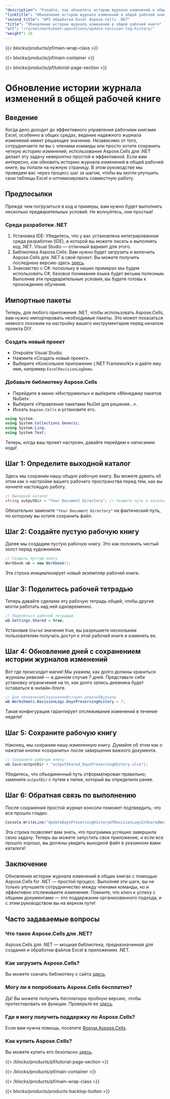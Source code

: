 ```yaml
---
"description": "Узнайте, как обновлять историю журнала изменений в общих книгах с помощью Aspose.Cells для .NET. Упростите совместную работу и поддерживайте четкие записи документов."
"linktitle": "Обновление истории журнала изменений в общей рабочей книге"
"second_title": "API обработки Excel Aspose.Cells .NET"
"title": "Обновление истории журнала изменений в общей рабочей книге"
"url": "/ru/net/worksheet-operations/update-revision-log-history/"
"weight": 26
---
```


{{< blocks/products/pf/main-wrap-class >}}

{{< blocks/products/pf/main-container >}}

{{< blocks/products/pf/tutorial-page-section >}}

# Обновление истории журнала изменений в общей рабочей книге

## Введение
Когда дело доходит до эффективного управления рабочими книгами Excel, особенно в общих средах, ведение надежного журнала изменений имеет решающее значение. Независимо от того, сотрудничаете ли вы с членами команды или просто хотите сохранить четкую историю изменений, использование Aspose.Cells для .NET делает эту задачу невероятно простой и эффективной. Если вам интересно, как обновить историю журнала изменений в общей рабочей книге, вы попали на нужную страницу. В этом руководстве мы проведем вас через процесс шаг за шагом, чтобы вы могли улучшить свои таблицы Excel и оптимизировать совместную работу.
## Предпосылки
Прежде чем погрузиться в код и примеры, вам нужно будет выполнить несколько предварительных условий. Не волнуйтесь, они простые!
### Среда разработки .NET
1. Установка IDE: Убедитесь, что у вас установлена интегрированная среда разработки (IDE), в которой вы можете писать и выполнять код .NET. Visual Studio — отличный вариант для этого.
2. Библиотека Aspose.Cells: Вам нужно будет загрузить и включить Aspose.Cells для .NET в свой проект. Вы можете получить последнюю версию здесь [здесь](https://releases.aspose.com/cells/net/).
3. Знакомство с C#: поскольку в наших примерах мы будем использовать C#, базовое понимание языка будет весьма полезным.
Выполнив эти предварительные условия, вы будете готовы к прохождению обучения.
## Импортные пакеты
Теперь, для любого приложения .NET, чтобы использовать Aspose.Cells, вам нужно импортировать необходимые пакеты. Это может показаться немного похожим на настройку вашего инструментария перед началом проекта DIY.
### Создать новый проект
- Откройте Visual Studio.
- Нажмите «Создать новый проект».
- Выберите «Консольное приложение (.NET Framework)» и дайте ему имя, например `ExcelRevisionLogDemo`.
### Добавьте библиотеку Aspose.Cells
- Перейдите в меню «Инструменты» и выберите «Менеджер пакетов NuGet».
- Выберите «Управление пакетами NuGet для решения...».
- Искать `Aspose.Cells` и установите его.
```csharp
using System;
using System.Collections.Generic;
using System.Linq;
using System.Text;
```
Теперь, когда ваш проект настроен, давайте перейдем к написанию кода!
## Шаг 1: Определите выходной каталог
Здесь мы сохраним нашу общую рабочую книгу. Вы можете думать об этом как о настройке вашего рабочего пространства перед тем, как вы начнете настоящую работу.
```csharp
// Выходной каталог
string outputDir = "Your Document Directory"; // Укажите путь к каталогу
```
Обязательно замените `"Your Document Directory"` на фактический путь, по которому вы хотите сохранить файл. 
## Шаг 2: Создайте пустую рабочую книгу
Далее мы создадим пустую рабочую книгу. Это как положить чистый холст перед художником.
```csharp
// Создать пустую книгу
Workbook wb = new Workbook();
```
Эта строка инициализирует новый экземпляр рабочей книги. 
## Шаг 3: Поделитесь рабочей тетрадью
Теперь давайте сделаем эту рабочую тетрадь общей, чтобы другие могли работать над ней одновременно. 
```csharp
// Поделиться рабочей тетрадью
wb.Settings.Shared = true;
```
Установив `Shared` значение true, вы разрешаете нескольким пользователям получать доступ к этой рабочей книге и изменять ее.
## Шаг 4: Обновление дней с сохранением истории журналов изменений
Вот где происходит магия! Мы укажем, как долго должны храниться журналы ревизий — в данном случае 7 дней. Представьте себе установку ограничения на то, как долго запись дневника будет оставаться в онлайн-блоге. 
```csharp
// Дни обновленияСохранениеИстория ревизийЖурналы
wb.Worksheets.RevisionLogs.DaysPreservingHistory = 7;
```
Такая конфигурация гарантирует отслеживание изменений в течение недели!
## Шаг 5: Сохраните рабочую книгу
Наконец, мы сохраним нашу измененную книгу. Думайте об этом как о нажатии кнопки «сохранить» после завершения важного документа.
```csharp
// Сохраните рабочую книгу
wb.Save(outputDir + "outputShared_DaysPreservingHistory.xlsx");
```
Убедитесь, что объединенный путь отформатирован правильно; замените `outputDir` с путем к папке, который вы определили ранее.
## Шаг 6: Обратная связь по выполнению
После сохранения простой журнал консоли поможет подтвердить, что все прошло гладко. 
```csharp
Console.WriteLine("UpdateDaysPreservingHistoryOfRevisionLogsInSharedWorkbook executed successfully.");
```
Эта строка позволяет вам знать, что программа успешно завершила свою задачу. Теперь вы можете запустить свое приложение, и если все прошло хорошо, вы должны увидеть выходной файл в указанном вами каталоге!
## Заключение
Обновление истории журнала изменений в общих книгах с помощью Aspose.Cells for .NET — простой процесс. Выполняя эти шаги, вы не только улучшаете сотрудничество между членами команды, но и эффективно отслеживаете изменения. Помните, что ключ к успеху с общими документами — это поддержание организованного подхода, и с этим руководством вы на верном пути!
## Часто задаваемые вопросы
### Что такое Aspose.Cells для .NET?
Aspose.Cells для .NET — мощная библиотека, предназначенная для создания и обработки файлов Excel в приложениях .NET.
### Как загрузить Aspose.Cells?
Вы можете скачать библиотеку с сайта [здесь](https://releases.aspose.com/cells/net/).
### Могу ли я попробовать Aspose.Cells бесплатно?
Да! Вы можете получить бесплатную пробную версию, чтобы протестировать ее функции. Проверьте ее [здесь](https://releases.aspose.com/).
### Где я могу получить поддержку по Aspose.Cells?
Если вам нужна помощь, посетите [Форум Aspose.Cells](https://forum.aspose.com/c/cells/9).
### Как купить Aspose.Cells?
Вы можете купить его безопасно [здесь](https://purchase.aspose.com/buy).


{{< /blocks/products/pf/tutorial-page-section >}}

{{< /blocks/products/pf/main-container >}}

{{< /blocks/products/pf/main-wrap-class >}}

{{< blocks/products/products-backtop-button >}}